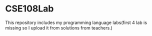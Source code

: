 # CSE108Lab
This repository includes my programming language labs(first 4 lab is missing so I upload it from solutions from teachers.)
